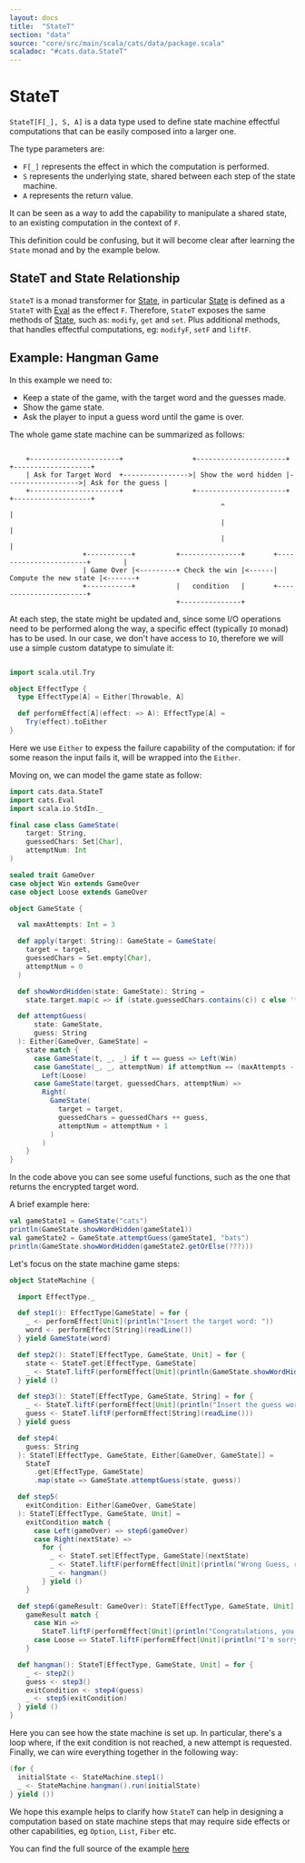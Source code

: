 ```yaml
---
layout: docs
title:  "StateT"
section: "data"
source: "core/src/main/scala/cats/data/package.scala"
scaladoc: "#cats.data.StateT"
---
```

# StateT

`StateT[F[_], S, A]` is a data type used to define state machine effectful computations that can be easily composed into a larger one.

The type parameters are:
- `F[_]` represents the effect in which the computation is performed.
- `S` represents the underlying state, shared between each step of the state machine.
- `A` represents the return value.

It can be seen as a way to add the capability to manipulate a shared state, to an existing computation in the context of `F`.

This definition could be confusing, but it will become clear after learning the `State` monad and by the example below.

## StateT and State Relationship

`StateT` is a monad transformer for [State](https://typelevel.org/cats/datatypes/state.html), in particular [State](https://typelevel.org/cats/datatypes/state.html) is defined as a `StateT` with [Eval](https://typelevel.org/cats/datatypes/eval.html) as the effect `F`.
Therefore, `StateT` exposes the same methods of [State](https://typelevel.org/cats/datatypes/state.html), such as: `modify`, `get` and `set`.
Plus additional methods, that handles effectful computations, eg: `modifyF`, `setF` and `liftF`.

## Example: Hangman Game

In this example we need to:
- Keep a state of the game, with the target word and the guesses made.
- Show the game state.
- Ask the player to input a guess word until the game is over.

The whole game state machine can be summarized as follows:

```asciidoc

    +----------------------+                 +----------------------+                   +-------------------+
    | Ask for Target Word  +---------------->| Show the word hidden |------------------>| Ask for the guess |
    +----------------------+                 +----------------------+                   +-------------------+
                                                    ^                                             |
                                                    |                                             |
                                                    |                                             |
                  +-----------+          +---------------+       +-----------------------+        |
                  | Game Over |<---------+ Check the win |<------| Compute the new state |<-------+
                  +-----------+          |   condition   |       +-----------------------+
                                         +---------------+

```

At each step, the state might be updated and, since some I/O operations need to be performed along the way, a specific effect (typically `IO` monad) has to be used. In our case, we don't have access to `IO`, therefore we will use a simple custom datatype to simulate it:

```scala mdoc:silent

import scala.util.Try

object EffectType {
  type EffectType[A] = Either[Throwable, A]

  def performEffect[A](effect: => A): EffectType[A] =
    Try(effect).toEither
}

```

Here we use `Either` to expess the failure capability of the computation: if for some reason the input fails it, will be wrapped into the `Either`.

Moving on, we can model the game state as follow:

```scala mdoc:silent
import cats.data.StateT
import cats.Eval
import scala.io.StdIn._

final case class GameState(
    target: String,
    guessedChars: Set[Char],
    attemptNum: Int
)

sealed trait GameOver
case object Win extends GameOver
case object Loose extends GameOver

object GameState {

  val maxAttempts: Int = 3

  def apply(target: String): GameState = GameState(
    target = target,
    guessedChars = Set.empty[Char],
    attemptNum = 0
  )

  def showWordHidden(state: GameState): String =
    state.target.map(c => if (state.guessedChars.contains(c)) c else '*')

  def attemptGuess(
      state: GameState,
      guess: String
  ): Either[GameOver, GameState] =
    state match {
      case GameState(t, _, _) if t == guess => Left(Win)
      case GameState(_, _, attemptNum) if attemptNum == (maxAttempts - 1) =>
        Left(Loose)
      case GameState(target, guessedChars, attemptNum) =>
        Right(
          GameState(
            target = target,
            guessedChars = guessedChars ++ guess,
            attemptNum = attemptNum + 1
          )
        )
    }
}
```

In the code above you can see some useful functions, such as the one that returns the encrypted target word.

A brief example here:

```scala mdoc
val gameState1 = GameState("cats")
println(GameState.showWordHidden(gameState1))
val gameState2 = GameState.attemptGuess(gameState1, "bats")
println(GameState.showWordHidden(gameState2.getOrElse(???)))
```

Let's focus on the state machine game steps:

```scala mdoc:silent
object StateMachine {

  import EffectType._

  def step1(): EffectType[GameState] = for {
    _ <- performEffect[Unit](println("Insert the target word: "))
    word <- performEffect[String](readLine())
  } yield GameState(word)

  def step2(): StateT[EffectType, GameState, Unit] = for {
    state <- StateT.get[EffectType, GameState]
    _ <- StateT.liftF(performEffect[Unit](println(GameState.showWordHidden(state))))
  } yield ()

  def step3(): StateT[EffectType, GameState, String] = for {
    _ <- StateT.liftF(performEffect[Unit](println("Insert the guess word: ")))
    guess <- StateT.liftF(performEffect[String](readLine()))
  } yield guess

  def step4(
    guess: String
  ): StateT[EffectType, GameState, Either[GameOver, GameState]] =
    StateT
      .get[EffectType, GameState]
      .map(state => GameState.attemptGuess(state, guess))

  def step5(
    exitCondition: Either[GameOver, GameState]
  ): StateT[EffectType, GameState, Unit] =
    exitCondition match {
      case Left(gameOver) => step6(gameOver)
      case Right(nextState) =>
        for {
          _ <- StateT.set[EffectType, GameState](nextState)
          _ <- StateT.liftF(performEffect[Unit](println("Wrong Guess, retry")))
          _ <- hangman()
        } yield ()
    }

  def step6(gameResult: GameOver): StateT[EffectType, GameState, Unit] =
    gameResult match {
      case Win =>
        StateT.liftF(performEffect[Unit](println("Congratulations, you won!!!")))
      case Loose => StateT.liftF(performEffect[Unit](println("I'm sorry, you loose!!!")))
    }

  def hangman(): StateT[EffectType, GameState, Unit] = for {
    _ <- step2()
    guess <- step3()
    exitCondition <- step4(guess)
    _ <- step5(exitCondition)
  } yield ()
}
```

Here you can see how the state machine is set up. In particular, there's a loop where, if the exit condition is not reached, a new attempt is requested.
Finally, we can wire everything together in the following way:

```scala mdoc:compile-only
(for {
  initialState <- StateMachine.step1()
  _ <- StateMachine.hangman().run(initialState)
} yield ())
```

We hope this example helps to clarify how `StateT` can help in designing a computation based on state machine steps that may require side effects or other capabilities, eg `Option`, `List`, `Fiber` etc.

You can find the full source of the example [here](https://gist.github.com/benkio/46f5aea4f15ec059f02d6bfe9bd25e99)

